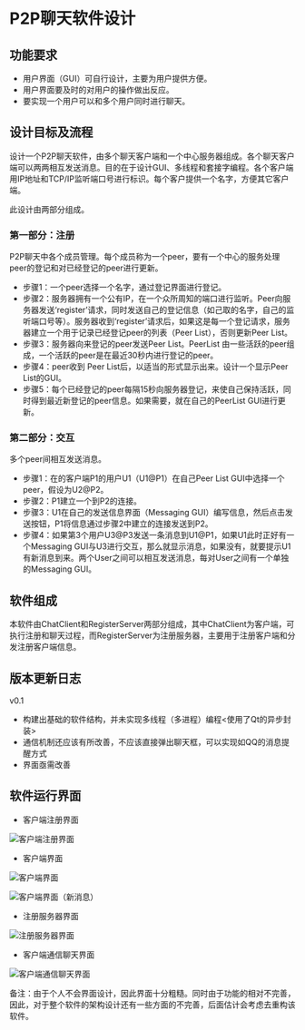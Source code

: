 P2P聊天软件设计
========================================================================================

## 功能要求
* 用户界面（GUI）可自行设计，主要为用户提供方便。
* 用户界面要及时的对用户的操作做出反应。
* 要实现一个用户可以和多个用户同时进行聊天。

## 设计目标及流程
设计一个P2P聊天软件，由多个聊天客户端和一个中心服务器组成。各个聊天客户端可以两两相互发送消息。目的在于设计GUI、多线程和套接字编程。各个客户端用IP地址和TCP/IP监听端口号进行标识。每个客户提供一个名字，方便其它客户端。

此设计由两部分组成。

### 第一部分：注册
P2P聊天中各个成员管理。每个成员称为一个peer，要有一个中心的服务处理peer的登记和对已经登记的peer进行更新。 
* 步骤1：一个peer选择一个名字，通过登记界面进行登记。
* 步骤2：服务器拥有一个公有IP，在一个众所周知的端口进行监听。Peer向服务器发送‘register’请求，同时发送自己的登记信息（如己取的名字，自己的监听端口号等）。服务器收到‘register’请求后，如果这是每一个登记请求，服务器建立一个用于记录已经登记peer的列表（Peer List），否则更新Peer List。
* 步骤3：服务器向来登记的peer发送Peer List。PeerList 由一些活跃的peer组成，一个活跃的peer是在最近30秒内进行登记的peer。
* 步骤4：peer收到 Peer List后，以适当的形式显示出来。设计一个显示Peer List的GUI。
* 步骤5：每个已经登记的peer每隔15秒向服务器登记，来使自己保持活跃，同时得到最近新登记的peer信息。如果需要，就在自己的PeerList GUI进行更新。

### 第二部分：交互
多个peer间相互发送消息。
* 步骤1：在的客户端P1的用户U1（U1@P1）在自己Peer List GUI中选择一个peer，假设为U2@P2。
* 步骤2：P1建立一个到P2的连接。
* 步骤3：U1在自己的发送信息界面（Messaging GUI）编写信息，然后点击发送按钮，P1将信息通过步骤2中建立的连接发送到P2。
* 步骤4：如果第3个用户U3@P3发送一条消息到U1@P1，如果U1此时正好有一个Messaging GUI与U3进行交互，那么就显示消息，如果没有，就要提示U1有新消息到来。两个User之间可以相互发送消息，每对User之间有一个单独的Messaging GUI。

## 软件组成
本软件由ChatClient和RegisterServer两部分组成，其中ChatClient为客户端，可执行注册和聊天过程，而RegisterServer为注册服务器，主要用于注册客户端和分发注册客户端信息。

## 版本更新日志
v0.1
+ 构建出基础的软件结构，并未实现多线程（多进程）编程<使用了Qt的异步封装>
+ 通信机制还应该有所改善，不应该直接弹出聊天框，可以实现如QQ的消息提醒方式
+ 界面亟需改善

## 软件运行界面
* 客户端注册界面

![客户端注册界面](https://raw.githubusercontent.com/adoryn/P2PChatRoom/master/Material/register_gui.jpg)

* 客户端界面

![客户端界面](https://raw.githubusercontent.com/adoryn/P2PChatRoom/master/Material/client_gui.jpg)

![客户端界面（新消息）](https://raw.githubusercontent.com/adoryn/P2PChatRoom/master/Material/client_gui2.jpg)

* 注册服务器界面

![注册服务器界面](https://raw.githubusercontent.com/adoryn/P2PChatRoom/master/Material/register_server_gui.jpg)

* 客户端通信聊天界面

![客户端通信聊天界面](https://raw.githubusercontent.com/adoryn/P2PChatRoom/master/Material/chat_dialog.jpg)

备注：由于个人不会界面设计，因此界面十分粗糙。同时由于功能的相对不完善，因此，对于整个软件的架构设计还有一些方面的不完善，后面估计会考虑去重构该软件。

